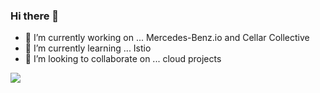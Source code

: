 ### Hi there 👋

- 🔭 I’m currently working on ... Mercedes-Benz.io and Cellar Collective
- 🌱 I’m currently learning ... Istio 
- 👯 I’m looking to collaborate on ... cloud projects

<img align="center" src="https://github-readme-stats.vercel.app/api/top-langs/?username=manusant&layout=compact&theme=dracula" /> 
